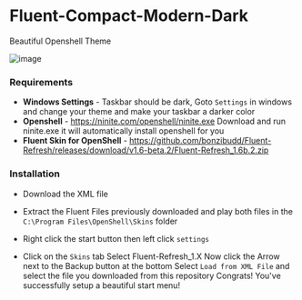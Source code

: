 # Fluent-Compact-Modern-Dark
Beautiful Openshell Theme

![image](https://github.com/tmunsch/Fluent-Compact-Modern-Dark/assets/27962004/a8532520-1faf-4432-9c83-be9a19863055)

### Requirements ###
- **Windows Settings** - Taskbar should be dark, Goto ``Settings`` in windows and change your theme and make your taskbar a darker color
- **Openshell** - https://ninite.com/openshell/ninite.exe
Download and run ninite.exe it will automatically install openshell for you
- **Fluent Skin for OpenShell** - https://github.com/bonzibudd/Fluent-Refresh/releases/download/v1.6-beta.2/Fluent-Refresh_1.6b.2.zip


### Installation ###

- Download the XML file

- Extract the Fluent Files previously downloaded and play both files in the ``C:\Program Files\OpenShell\Skins`` folder

- Right click the start button then left click ``settings``
- Click on the ``Skins`` tab
Select Fluent-Refresh_1.X
Now click the Arrow next to the Backup button at the bottom
Select ``Load from XML File`` and select the file you downloaded from this repository
Congrats! You've successfully setup a beautiful start menu!
